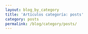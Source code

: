 ```yaml
---
layout: blog_by_category
title: 'Artículos categoría: posts'
category: posts
permalink: /blog/category/posts/
---
```

